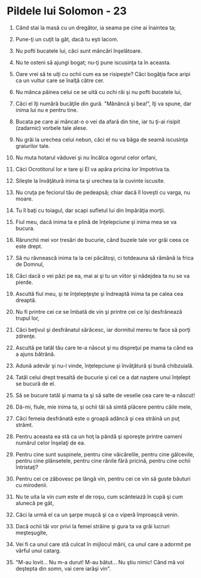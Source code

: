 # Pildele lui Solomon - 23

1. Când stai la masă cu un dregător, ia seama pe cine ai înaintea ta; 

2. Pune-ţi un cuţit la gât, dacă tu eşti lacom. 

3. Nu pofti bucatele lui, căci sunt mâncări înşelătoare. 

4. Nu te osteni să ajungi bogat; nu-ţi pune iscusinţa ta în aceasta. 

5. Oare vrei să te uiţi cu ochii cum ea se risipeşte? Căci bogăţia face aripi ca un vultur care se înalţă către cer. 

6. Nu mânca pâinea celui ce se uită cu ochi răi şi nu pofti bucatele lui, 

7. Căci el îţi numără bucăţile din gură. "Mănâncă şi bea!", îţi va spune, dar inima lui nu e pentru tine. 

8. Bucata pe care ai mâncat-o o vei da afară din tine, iar tu ţi-ai risipit (zadarnic) vorbele tale alese. 

9. Nu grăi la urechea celui nebun, căci el nu va băga de seamă iscusinţa graiurilor tale. 

10. Nu muta hotarul văduvei şi nu încălca ogorul celor orfani, 

11. Căci Ocrotitorul lor e tare şi El va apăra pricina lor împotriva ta. 

12. Sileşte la învăţătură inima ta şi urechea ta la cuvinte iscusite. 

13. Nu cruţa pe feciorul tău de pedeapsă; chiar dacă îl loveşti cu varga, nu moare. 

14. Tu îl baţi cu toiagul, dar scapi sufletul lui din împărăţia morţii. 

15. Fiul meu, dacă inima ta e plină de înţelepciune şi inima mea se va bucura. 

16. Rărunchii mei vor tresări de bucurie, când buzele tale vor grăi ceea ce este drept. 

17. Să nu râvnească inima ta la cei păcătoşi, ci totdeauna să rămână la frica de Domnul, 

18. Căci dacă o vei păzi pe ea, mai ai şi tu un viitor şi nădejdea ta nu se va pierde. 

19. Ascultă fiul meu, şi te înţelepţeşte şi îndreaptă inima ta pe calea cea dreaptă. 

20. Nu fi printre cei ce se îmbată de vin şi printre cei ce îşi desfrânează trupul lor, 

21. Căci beţivul şi desfrânatul sărăcesc, iar dormitul mereu te face să porţi zdrenţe. 

22. Ascultă pe tatăl tău care te-a născut şi nu dispreţui pe mama ta când ea a ajuns bătrână. 

23. Adună adevăr şi nu-l vinde, înţelepciune şi învăţătură şi bună chibzuială. 

24. Tatăl celui drept tresaltă de bucurie şi cel ce a dat naştere unui înţelept se bucură de el. 

25. Să se bucure tatăl şi mama ta şi să salte de veselie cea care te-a născut! 

26. Dă-mi, fiule, mie inima ta, şi ochii tăi să simtă plăcere pentru căile mele, 

27. Căci femeia desfrânată este o groapă adâncă şi cea străină un puţ strâmt. 

28. Pentru aceasta ea stă ca un hoţ la pândă şi sporeşte printre oameni numărul celor înşelaţi de ea. 

29. Pentru cine sunt suspinele, pentru cine văicărelile, pentru cine gâlcevile, pentru cine plânsetele, pentru cine rănile fără pricină, pentru cine ochii întristaţi? 

30. Pentru cei ce zăbovesc pe lângă vin, pentru cei ce vin să guste băuturi cu mirodenii. 

31. Nu te uita la vin cum este el de roşu, cum scânteiază în cupă şi cum alunecă pe gât, 

32. Căci la urmă el ca un şarpe muşcă şi ca o viperă împroaşcă venin. 

33. Dacă ochii tăi vor privi la femei străine şi gura ta va grăi lucruri meşteşugite, 

34. Vei fi ca unul care stă culcat în mijlocul mării, ca unul care a adormit pe vârful unui catarg. 

35. "M-au lovit... Nu m-a durut! M-au bătut... Nu ştiu nimic! Când mă voi deştepta din somn, vai cere iarăşi vin". 

